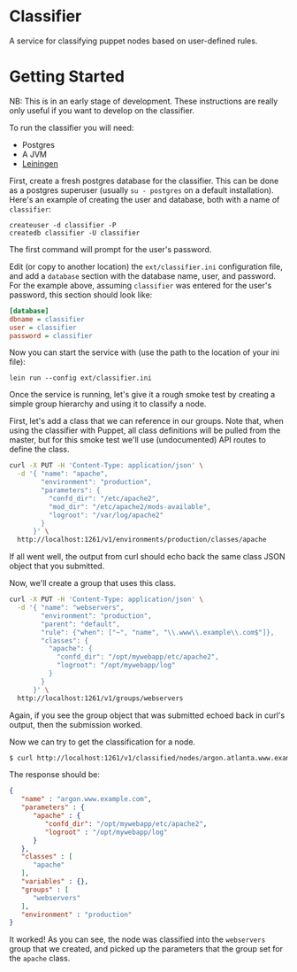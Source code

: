 # Classifier

A service for classifying puppet nodes based on user-defined rules.

# Getting Started

NB: This is in an early stage of development.
These instructions are really only useful if you want to develop on the classifier.

To run the classifier you will need:

* Postgres
* A JVM
* [Leiningen](http://leiningen.org)

First, create a fresh postgres database for the classifier.
This can be done as a postgres superuser (usually `su - postgres` on a default installation).
Here's an example of creating the user and database, both with a name of `classifier`:

```
createuser -d classifier -P
createdb classifier -U classifier
```

The first command will prompt for the user's password.

Edit (or copy to another location) the `ext/classifier.ini` configuration file, and add a `database` section with the database name, user, and password.
For the example above, assuming `classifier` was entered for the user's password, this section should look like:

```ini
[database]
dbname = classifier
user = classifier
password = classifier
```

Now you can start the service with (use the path to the location of your ini file):

```
lein run --config ext/classifier.ini
```

Once the service is running, let's give it a rough smoke test by creating a simple group hierarchy and using it to classify a node.

First, let's add a class that we can reference in our groups.
Note that, when using the classifier with Puppet, all class definitions will be pulled from the master, but for this smoke test we'll use (undocumented) API routes to define the class.

```sh
curl -X PUT -H 'Content-Type: application/json' \
  -d '{ "name": "apache",
        "environment": "production",
        "parameters": {
          "confd_dir": "/etc/apache2",
          "mod_dir": "/etc/apache2/mods-available",
          "logroot": "/var/log/apache2"
        }
      }' \
  http://localhost:1261/v1/environments/production/classes/apache
```

If all went well, the output from curl should echo back the same class JSON object that you submitted.

Now, we'll create a group that uses this class.

```sh
curl -X PUT -H 'Content-Type: application/json' \
  -d '{ "name": "webservers",
        "environment": "production",
        "parent": "default",
        "rule": {"when": ["~", "name", "\\.www\\.example\\.com$"]},
        "classes": {
          "apache": {
            "confd_dir": "/opt/mywebapp/etc/apache2",
            "logroot": "/opt/mywebapp/log"
          }
        }
      }' \
  http://localhost:1261/v1/groups/webservers
```

Again, if you see the group object that was submitted echoed back in curl's output, then the submission worked.

Now we can try to get the classification for a node.

```sh
$ curl http://localhost:1261/v1/classified/nodes/argon.atlanta.www.example.com
```

The response should be:

```json
{
   "name" : "argon.www.example.com",
   "parameters" : {
      "apache" : {
         "confd_dir": "/opt/mywebapp/etc/apache2",
         "logroot" : "/opt/mywebapp/log"
      }
   },
   "classes" : [
      "apache"
   ],
   "variables" : {},
   "groups" : [
      "webservers"
   ],
   "environment" : "production"
}
```

It worked!
As you can see, the node was classified into the `webservers` group that we created, and picked up the parameters that the group set for the `apache` class.
